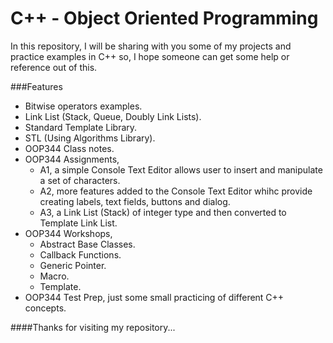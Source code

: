 C++ - Object Oriented Programming
=================================

In this repository, I will be sharing with you some of my projects and practice examples in C++ so, I hope someone can get some help or reference out of this.

###Features
*	Bitwise operators examples.
* 	Link List (Stack, Queue, Doubly Link Lists).
*	Standard Template Library.
* 	STL (Using Algorithms Library).
*	OOP344 Class notes.
*	OOP344 Assignments,
	*	A1, a simple Console Text Editor allows user to insert and manipulate a set of characters.
	*	A2, more features added to the Console Text Editor whihc provide creating labels, text fields, buttons and dialog.
	*	A3, a Link List (Stack) of integer type and then converted to Template Link List.
*	OOP344 Workshops,
	*	Abstract Base Classes.
	*	Callback Functions.
	*	Generic Pointer.
	*	Macro.
	*	Template.
*	OOP344 Test Prep, just some small practicing of different C++ concepts. 

####Thanks for visiting my repository...